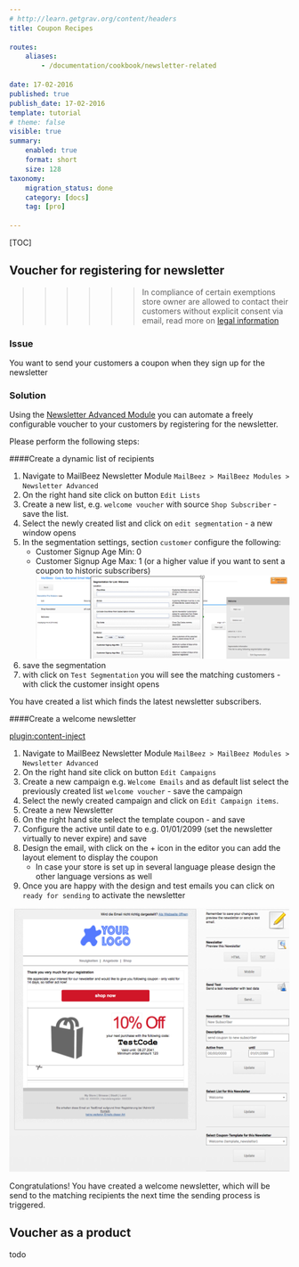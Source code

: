 ```yaml
---
# http://learn.getgrav.org/content/headers
title: Coupon Recipes

routes:
    aliases:
        - /documentation/cookbook/newsletter-related

date: 17-02-2016
published: true
publish_date: 17-02-2016
template: tutorial
# theme: false
visible: true
summary:
    enabled: true
    format: short
    size: 128
taxonomy:
    migration_status: done
    category: [docs]
    tag: [pro]

---
```


[TOC]



## Voucher for registering for newsletter

>>>>>>  In compliance of certain exemptions store owner are allowed to contact their customers without explicit consent via email, read more on [legal information](/about/legal-information)


### Issue

You want to send your customers a coupon when they sign up for the newsletter

### Solution

Using the [Newsletter Advanced Module](/documentation/mailbeez/newsletter) you can automate a freely configurable voucher to your customers by registering for the newsletter.

Please perform the following steps:

####Create a dynamic list of recipients

1. Navigate to MailBeez Newsletter Module `MailBeez > MailBeez Modules > Newsletter Advanced`
1. On the right hand site click on button `Edit Lists`
1. Create a new list, e.g. `welcome voucher` with source `Shop Subscriber` - save the list.
1. Select the newly created list and click on `edit segmentation` - a new window opens
1. In the segmentation settings, section `customer` configure the following:
    - Customer Signup Age Min: 0
    - Customer Signup Age Max: 1 (or a higher value if you want to sent a coupon to historic subscribers)
![List](Screen_welcome_list.en.png?lightbox=true)
1. save the segmentation
1. with click on `Test Segmentation` you will see the matching customers - with click the customer insight opens

You have created a list which finds the latest newsletter subscribers.



####Create a welcome newsletter

[plugin:content-inject](/content_blocks/pro_template_coupon_setup)


1. Navigate to MailBeez Newsletter Module `MailBeez > MailBeez Modules > Newsletter Advanced` 
1. On the right hand site click on button  `Edit Campaigns`
1. Create a new campaign e.g. `Welcome Emails` and as default list select the previously created list `welcome voucher` - save the campaign
1. Select the newly created campaign and click on `Edit Campaign items`.
1. Create a new Newsletter
1. On the right hand site select the template coupon - and save
1. Configure the active until date to e.g. 01/01/2099 (set the newsletter virtually to never expire) and save
1. Design the email, with click on the + icon in the editor you can add the layout element to display the coupon
    - In case your store is set up in several language please design the other language versions as well
1. Once you are happy with the design and test emails you can click on `ready for sending` to activate the newsletter    

![List](Screen_welcome_email.en.png?lightbox=true)

Congratulations! You have created a welcome newsletter, which will be send to the matching recipients the next time the sending process is triggered.


## Voucher as a product

todo
